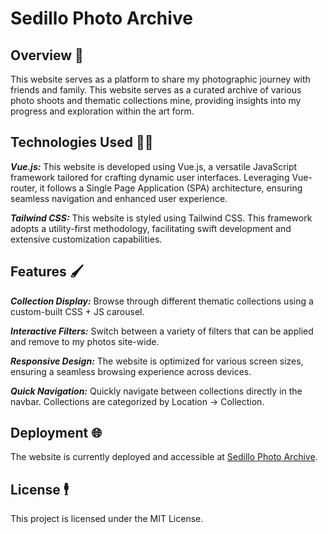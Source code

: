 # Sedillo Photo Archive

## Overview 📜
This website serves as a platform to share my photographic journey with friends and family. This website serves as a curated archive of various photo shoots and thematic collections mine, providing insights into my progress and exploration within the art form.

## Technologies Used 👨‍💻
_**Vue.js:**_ This website is developed using Vue.js, a versatile JavaScript framework tailored for crafting dynamic user interfaces. Leveraging Vue-router, it follows a Single Page Application (SPA) architecture, ensuring seamless navigation and enhanced user experience.

_**Tailwind CSS:**_ This website is styled using Tailwind CSS. This framework adopts a utility-first methodology, facilitating swift development and extensive customization capabilities.

## Features 🖌️
_**Collection Display:**_ Browse through different thematic collections using a custom-built CSS + JS carousel.

_**Interactive Filters:**_ Switch between a variety of filters that can be applied and remove to my photos site-wide.

_**Responsive Design:**_ The website is optimized for various screen sizes, ensuring a seamless browsing experience across devices.

_**Quick Navigation:**_ Quickly navigate between collections directly in the navbar. Collections are categorized by Location -> Collection.

## Deployment 🌐
The website is currently deployed and accessible at [Sedillo Photo Archive](https://www.sedillo-photo-archive.com/).

## License 🕴️
This project is licensed under the MIT License.
